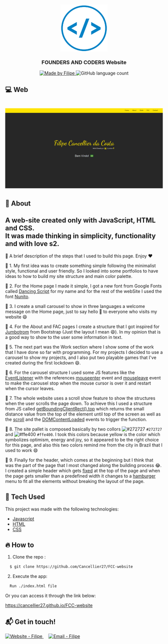 <h3 align="center">
    <img alt="Logo" title="#logo" width="150px" src="./assets/readMe/iconWebDev.png">
    <br><br>
    <b>FOUNDERS AND CODERS Website</b> 
</h3>

<p align="center">
  <a href="https://www.linkedin.com/in/filipe-cancellier-da-costa-8459ab160/">
    <img alt="Made by Filipe" src="https://img.shields.io/badge/made%20by-Filipe-brightgreen">
  </a>

  <img alt="GitHub language count" src="https://img.shields.io/badge/languages-3-brightgreen">

</p>

## :computer: Web

<h1 align="center">
    <img alt="Web" src="./assets/readMe/facWebsite2021.PNG" width="650px">
</h1>

## :bookmark: About

A web-site created only with JavaScript, HTML and CSS.
</br>
It was made thinking in simplicity, functionality and with love s2.
-------------------------------------------------------------------
 
:scroll: A brief description of the steps that I used to build this page. Enjoy :hearts: 

:small_blue_diamond: 1. My first idea was to create something simple following the minimalist style, functional and user friendly. So I looked into some portfolios to have ideas to how to build my site structure and main color palette.

:small_blue_diamond: 2. For the Home page I made it simple, I got a new font from Google Fonts called [Dancing Script](https://fonts.google.com/specimen/Dancing+Script) for my name and for the rest of the webSite I used the font [Nunito](https://fonts.google.com/specimen/Nunito). 

:small_blue_diamond: 3. I create a small carousel to show in three languages a welcome message on the Home page, just to say hello :wave: to everyone who visits my website :smile:

:small_blue_diamond: 4. For the About and FAC pages I create a structure that I got inspired for [Jumbotrom](https://getbootstrap.com/docs/4.0/components/jumbotron/) from Bootstrap (Just the layout I mean :smile:). In my opinion that is a good way to show to the user some information in text.

:small_blue_diamond: 5. The next part was the Work section where I show some of the work that I have done so far with programming. For my projects I decided to use a carousel to show my projects, and I also put two playable games that I've created during the first lockdown :smile:. 

:small_blue_diamond: 6. For the carousel structure I used some JS features like the [EventListener](https://developer.mozilla.org/en-US/docs/Web/API/EventListener) with the references [mouseenter](https://developer.mozilla.org/en-US/docs/Web/API/Element/mouseenter_event) event and [mouseleave](https://developer.mozilla.org/en-US/docs/Web/API/Element/mouseleave_event) event to make the carousel stop when the mouse cursor is over it and restart when the cursor leaves.

:small_blue_diamond: 7. The whole website uses a scroll show feature to show the structures when the user scrolls the page down. To achieve this I used a structure from JS called [getBoundingClientRect().top](https://developer.mozilla.org/en-US/docs/Web/API/Element/getBoundingClientRect) which returns the small distance value from the top of the element until top of the screen as well as the [scroll](https://developer.mozilla.org/en-US/docs/Web/API/Document/scroll_event) and the [DOMContentLoaded](https://developer.mozilla.org/en-US/docs/Web/API/Window/DOMContentLoaded_event) events to trigger the function.

:small_blue_diamond: 8. The site pallet is composed basically by two collors ![#272727](https://via.placeholder.com/15/272727/000000?text=+) `#272727` and ![#ffe400](https://via.placeholder.com/15/ffe400/000000?text=+) `#ffe400`. I took this colors because yellow is the color which symbolizes optimism, energy and joy, so it appeared to be the right choice for this page, and also this two colors remind me from the city in Brazil that I used to work :smile:

:small_blue_diamond: 9. Finally for the header, which comes at the beginning but I think that was the part of the page that I most changed along the building process :joy:. I created a simple header which gets [fixed](https://www.w3schools.com/css/css_positioning.asp) at the top of the page and when the page gets smaller than a predefined width it changes to a [hamburger](https://www.w3schools.com/howto/howto_css_menu_icon.asp) menu to fit all the elements without breaking the layout of the page.


## :rocket: Tech Used

This project was made with the following technologies:

- [Javascript](https://developer.mozilla.org/en-US/docs/Web/JavaScript)
- [HTML](https://developer.mozilla.org/en-US/docs/Web/HTML)
- [CSS](https://developer.mozilla.org/en-US/docs/Web/CSS)

## :fire: How to

<!-- - ### **Requirements** -->

  <!-- - It's **necessary** **[Node.js](https://nodejs.org/en/)** -->

1. Clone the repo :

```sh
  $ git clone https://github.com/Cancellier27/FCC-website
```

2. Execute the app:

```sh
  Run ./index.html file
```

Or you can access it through the link below:

  <a href="https://cancellier27.github.io/FCC-website" target="_blank" >
  https://cancellier27.github.io/FCC-website
  </a>

## :mailbox_with_mail: Get in touch!

<a href="https://cancellier27.github.io/FCC-website/" target="_blank" >
  <img alt="Website - Filipe" src="https://img.shields.io/badge/Website--%23F8952D?style=social">
</a>&nbsp;&nbsp;&nbsp;
<a href="mailto:filipecancelliercosta@gmail.com" target="_blank" >
  <img alt="Email - Filipe" src="https://img.shields.io/badge/Email--%23F8952D?style=social&logo=gmail">
</a>
